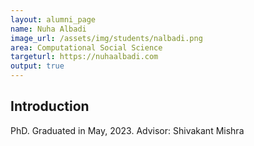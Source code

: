 ```yaml
---
layout: alumni_page
name: Nuha Albadi
image_url: /assets/img/students/nalbadi.png
area: Computational Social Science
targeturl: https://nuhaalbadi.com
output: true
---
```


## Introduction

PhD. Graduated in May, 2023. 
Advisor: Shivakant Mishra
